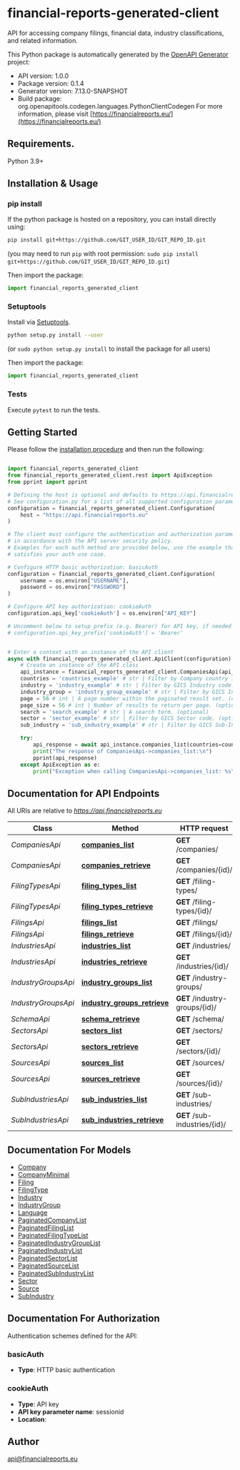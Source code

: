 # financial-reports-generated-client
API for accessing company filings, financial data, industry classifications, and related information.

This Python package is automatically generated by the [OpenAPI Generator](https://openapi-generator.tech) project:

- API version: 1.0.0
- Package version: 0.1.4
- Generator version: 7.13.0-SNAPSHOT
- Build package: org.openapitools.codegen.languages.PythonClientCodegen
For more information, please visit [https://financialreports.eu/](https://financialreports.eu/)

## Requirements.

Python 3.9+

## Installation & Usage
### pip install

If the python package is hosted on a repository, you can install directly using:

```sh
pip install git+https://github.com/GIT_USER_ID/GIT_REPO_ID.git
```
(you may need to run `pip` with root permission: `sudo pip install git+https://github.com/GIT_USER_ID/GIT_REPO_ID.git`)

Then import the package:
```python
import financial_reports_generated_client
```

### Setuptools

Install via [Setuptools](http://pypi.python.org/pypi/setuptools).

```sh
python setup.py install --user
```
(or `sudo python setup.py install` to install the package for all users)

Then import the package:
```python
import financial_reports_generated_client
```

### Tests

Execute `pytest` to run the tests.

## Getting Started

Please follow the [installation procedure](#installation--usage) and then run the following:

```python

import financial_reports_generated_client
from financial_reports_generated_client.rest import ApiException
from pprint import pprint

# Defining the host is optional and defaults to https://api.financialreports.eu
# See configuration.py for a list of all supported configuration parameters.
configuration = financial_reports_generated_client.Configuration(
    host = "https://api.financialreports.eu"
)

# The client must configure the authentication and authorization parameters
# in accordance with the API server security policy.
# Examples for each auth method are provided below, use the example that
# satisfies your auth use case.

# Configure HTTP basic authorization: basicAuth
configuration = financial_reports_generated_client.Configuration(
    username = os.environ["USERNAME"],
    password = os.environ["PASSWORD"]
)

# Configure API key authorization: cookieAuth
configuration.api_key['cookieAuth'] = os.environ["API_KEY"]

# Uncomment below to setup prefix (e.g. Bearer) for API key, if needed
# configuration.api_key_prefix['cookieAuth'] = 'Bearer'


# Enter a context with an instance of the API client
async with financial_reports_generated_client.ApiClient(configuration) as api_client:
    # Create an instance of the API class
    api_instance = financial_reports_generated_client.CompaniesApi(api_client)
    countries = 'countries_example' # str | Filter by Company country ISO Alpha-2 code(s). Comma-separated for multiple values (e.g., US,GB,DE). (optional)
    industry = 'industry_example' # str | Filter by GICS Industry code. (optional)
    industry_group = 'industry_group_example' # str | Filter by GICS Industry Group code. (optional)
    page = 56 # int | A page number within the paginated result set. (optional)
    page_size = 56 # int | Number of results to return per page. (optional)
    search = 'search_example' # str | A search term. (optional)
    sector = 'sector_example' # str | Filter by GICS Sector code. (optional)
    sub_industry = 'sub_industry_example' # str | Filter by GICS Sub-Industry code. (optional)

    try:
        api_response = await api_instance.companies_list(countries=countries, industry=industry, industry_group=industry_group, page=page, page_size=page_size, search=search, sector=sector, sub_industry=sub_industry)
        print("The response of CompaniesApi->companies_list:\n")
        pprint(api_response)
    except ApiException as e:
        print("Exception when calling CompaniesApi->companies_list: %s\n" % e)

```

## Documentation for API Endpoints

All URIs are relative to *https://api.financialreports.eu*

Class | Method | HTTP request | Description
------------ | ------------- | ------------- | -------------
*CompaniesApi* | [**companies_list**](docs/CompaniesApi.md#companies_list) | **GET** /companies/ | 
*CompaniesApi* | [**companies_retrieve**](docs/CompaniesApi.md#companies_retrieve) | **GET** /companies/{id}/ | 
*FilingTypesApi* | [**filing_types_list**](docs/FilingTypesApi.md#filing_types_list) | **GET** /filing-types/ | 
*FilingTypesApi* | [**filing_types_retrieve**](docs/FilingTypesApi.md#filing_types_retrieve) | **GET** /filing-types/{id}/ | 
*FilingsApi* | [**filings_list**](docs/FilingsApi.md#filings_list) | **GET** /filings/ | 
*FilingsApi* | [**filings_retrieve**](docs/FilingsApi.md#filings_retrieve) | **GET** /filings/{id}/ | 
*IndustriesApi* | [**industries_list**](docs/IndustriesApi.md#industries_list) | **GET** /industries/ | 
*IndustriesApi* | [**industries_retrieve**](docs/IndustriesApi.md#industries_retrieve) | **GET** /industries/{id}/ | 
*IndustryGroupsApi* | [**industry_groups_list**](docs/IndustryGroupsApi.md#industry_groups_list) | **GET** /industry-groups/ | 
*IndustryGroupsApi* | [**industry_groups_retrieve**](docs/IndustryGroupsApi.md#industry_groups_retrieve) | **GET** /industry-groups/{id}/ | 
*SchemaApi* | [**schema_retrieve**](docs/SchemaApi.md#schema_retrieve) | **GET** /schema/ | 
*SectorsApi* | [**sectors_list**](docs/SectorsApi.md#sectors_list) | **GET** /sectors/ | 
*SectorsApi* | [**sectors_retrieve**](docs/SectorsApi.md#sectors_retrieve) | **GET** /sectors/{id}/ | 
*SourcesApi* | [**sources_list**](docs/SourcesApi.md#sources_list) | **GET** /sources/ | 
*SourcesApi* | [**sources_retrieve**](docs/SourcesApi.md#sources_retrieve) | **GET** /sources/{id}/ | 
*SubIndustriesApi* | [**sub_industries_list**](docs/SubIndustriesApi.md#sub_industries_list) | **GET** /sub-industries/ | 
*SubIndustriesApi* | [**sub_industries_retrieve**](docs/SubIndustriesApi.md#sub_industries_retrieve) | **GET** /sub-industries/{id}/ | 


## Documentation For Models

 - [Company](docs/Company.md)
 - [CompanyMinimal](docs/CompanyMinimal.md)
 - [Filing](docs/Filing.md)
 - [FilingType](docs/FilingType.md)
 - [Industry](docs/Industry.md)
 - [IndustryGroup](docs/IndustryGroup.md)
 - [Language](docs/Language.md)
 - [PaginatedCompanyList](docs/PaginatedCompanyList.md)
 - [PaginatedFilingList](docs/PaginatedFilingList.md)
 - [PaginatedFilingTypeList](docs/PaginatedFilingTypeList.md)
 - [PaginatedIndustryGroupList](docs/PaginatedIndustryGroupList.md)
 - [PaginatedIndustryList](docs/PaginatedIndustryList.md)
 - [PaginatedSectorList](docs/PaginatedSectorList.md)
 - [PaginatedSourceList](docs/PaginatedSourceList.md)
 - [PaginatedSubIndustryList](docs/PaginatedSubIndustryList.md)
 - [Sector](docs/Sector.md)
 - [Source](docs/Source.md)
 - [SubIndustry](docs/SubIndustry.md)


<a id="documentation-for-authorization"></a>
## Documentation For Authorization


Authentication schemes defined for the API:
<a id="basicAuth"></a>
### basicAuth

- **Type**: HTTP basic authentication

<a id="cookieAuth"></a>
### cookieAuth

- **Type**: API key
- **API key parameter name**: sessionid
- **Location**: 


## Author

api@financialreports.eu


